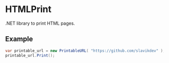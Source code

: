 # HTMLPrint
.NET library to print HTML pages.

## Example
```csharp
var printable_url = new PrintableURL( "https://github.com/slavikdev" );
printable_url.Print();
```
